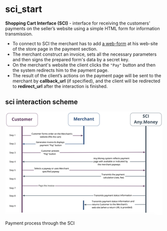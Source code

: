 # sci\_start

**Shopping Cart Interface \(SCI\)** - interface for receiving the customers' payments on the seller’s website using a simple HTML form for information transmission.

* To connect to SCI the merchant has to add [a web-form](sci_invoice.md#web_form) at his web-site of the store page in the payment section.
* The merchant construct an invoice, sets all the necessary parameters and then signs the prepared form's data by a secret key.
* On the merchant's website the client clicks the `"Pay"` button and then the system redirects him to the payment page.
* The result of the client’s actions on the payment page will be sent to the merchant by **callback\_url** \(if specified\), and the client will be redirected to **redirect\_url** after the interaction is finished.

## sci interaction scheme

![Interaction scheme](../.gitbook/assets/sci_en.png)

Payment process through the SCI

